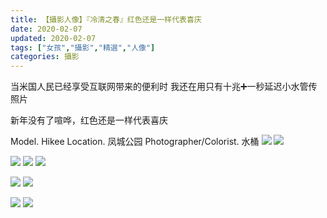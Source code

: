 ```yaml
---
title: 【攝影人像】『冷清之春』红色还是一样代表喜庆
date: 2020-02-07
updated: 2020-02-07
tags: ["女孩","攝影","精選","人像"]
categories: 攝影
---
```


当米国人民已经享受互联网带来的便利时
我还在用只有十兆➕一秒延迟小水管传照片

新年没有了喧哗，红色还是一样代表喜庆

Model. Hikee
Location. 凤城公园
Photographer/Colorist. 水桶
![](/asset/images/毕业后/hikee3/SHF_3702s.jpg)
![](/asset/images/毕业后/hikee3/SHF_3752ss.jpg)
<!--more-->
![](/asset/images/毕业后/hikee3/SHF_3633s.jpg)
![](/asset/images/毕业后/hikee3/SHF_3667s.jpg)
![](/asset/images/毕业后/hikee3/SHF_3693s.jpg)

![](/asset/images/毕业后/hikee3/SHF_3729s.jpg)
![](/asset/images/毕业后/hikee3/SHF_3733s.jpg)

![](/asset/images/毕业后/hikee3/SHF_3758s.jpg)
![](/asset/images/毕业后/hikee3/SHF_3772s.jpg)

